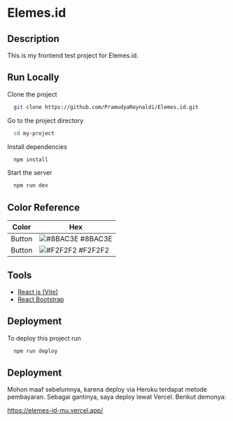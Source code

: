 
# Elemes.id

## Description
This is my frontend test project for Elemes.id.




## Run Locally

Clone the project

```bash
  git clone https://github.com/PramudyaReynaldi/Elemes.id.git
```

Go to the project directory

```bash
  cd my-project
```

Install dependencies

```bash
  npm install
```

Start the server

```bash
  npm run dev
```

## Color Reference

| Color             | Hex                                                                |
| ----------------- | ------------------------------------------------------------------ |
| Button | ![#8BAC3E](https://via.placeholder.com/10/8bac3e?text=+) #8BAC3E |
| Button | ![#F2F2F2](https://via.placeholder.com/10/F2F2F2?text=+) #F2F2F2 |



## Tools

 - [React js (Vite)](https://vitejs.dev/)
 - [React Bootstrap](https://react-bootstrap.netlify.app/)


## Deployment

To deploy this project run

```bash
  npm run deploy
```


## Deployment

Mohon maaf sebelumnya, karena deploy via Heroku terdapat metode pembayaran. Sebagai gantinya, saya deploy lewat Vercel.
Berikut demonya:

https://elemes-id-mu.vercel.app/

